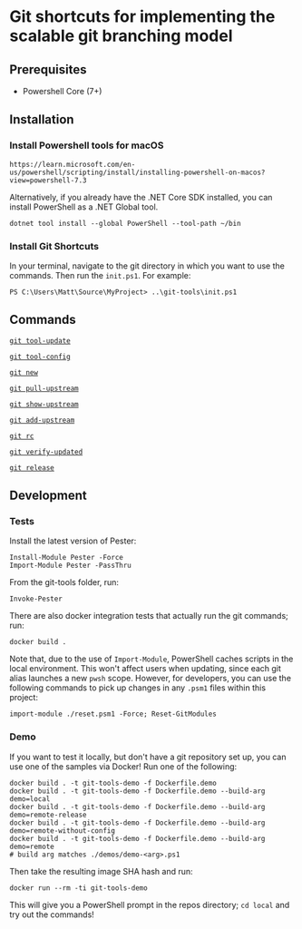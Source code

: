 # Git shortcuts for implementing the scalable git branching model

## Prerequisites

- Powershell Core (7+)

## Installation

### Install Powershell tools for macOS

	https://learn.microsoft.com/en-us/powershell/scripting/install/installing-powershell-on-macos?view=powershell-7.3

Alternatively, if you already have the .NET Core SDK installed, you can install PowerShell as a .NET Global tool.

	dotnet tool install --global PowerShell --tool-path ~/bin

### Install Git Shortcuts
In your terminal, navigate to the git directory in which you want to use the commands. Then run the `init.ps1`. For example:

    PS C:\Users\Matt\Source\MyProject> ..\git-tools\init.ps1

## Commands

[`git tool-update`](./docs/tool-update.md)

[`git tool-config`](./docs/tool-config.md)

[`git new`](./docs/new.md)

[`git pull-upstream`](./docs/pull-upstream.md)

[`git show-upstream`](./docs/show-upstream.md)

[`git add-upstream`](./docs/add-upstream.md)

[`git rc`](./docs/rc.md)

[`git verify-updated`](./docs/verify-updated.md)

[`git release`](./docs/release.md)


## Development

### Tests

Install the latest version of Pester:

    Install-Module Pester -Force
    Import-Module Pester -PassThru

From the git-tools folder, run:

    Invoke-Pester

There are also docker integration tests that actually run the git commands; run:

    docker build .

Note that, due to the use of `Import-Module`, PowerShell caches scripts in the local environment. This won't affect users when updating, since each git alias launches a new `pwsh` scope. However, for developers, you can use the following commands to pick up changes in any `.psm1` files within this project:

    import-module ./reset.psm1 -Force; Reset-GitModules

### Demo

If you want to test it locally, but don't have a git repository set up, you can use one of the samples via Docker! Run one of the following:

    docker build . -t git-tools-demo -f Dockerfile.demo
    docker build . -t git-tools-demo -f Dockerfile.demo --build-arg demo=local
    docker build . -t git-tools-demo -f Dockerfile.demo --build-arg demo=remote-release
    docker build . -t git-tools-demo -f Dockerfile.demo --build-arg demo=remote-without-config
    docker build . -t git-tools-demo -f Dockerfile.demo --build-arg demo=remote
    # build arg matches ./demos/demo-<arg>.ps1

Then take the resulting image SHA hash and run:

    docker run --rm -ti git-tools-demo

This will give you a PowerShell prompt in the repos directory; `cd local` and try out the commands!